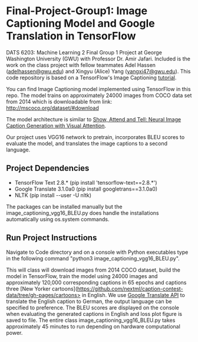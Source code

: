 # Final-Project-Group1: Image Captioning Model and Google Translation in TensorFlow
DATS 6203: Machine Learning 2 Final Group 1 Project at George Washington University (GWU) with Professor Dr. Amir Jafari. Included is the work on the class project with fellow teammates Adel Hassen (adelhassen@gwu.edu) and Xingyu (Alice) Yang (yangxi47@gwu.edu). This code repository is based on a TensorFlow's Image Captioning [tutorial](https://www.tensorflow.org/tutorials/text/image_captioning?msclkid=568d9785c23711ec9f4b4f0497afd299).

You can find Image Captioning model implemented using TensorFlow in this repo. The model trains on approximately 24000 images from COCO data set from 2014 which is downloadable from link: http://mscoco.org/dataset/#download

The model architecture is similar to [Show, Attend and Tell: Neural Image Caption Generation with Visual Attention](https://arxiv.org/pdf/1502.03044.pdf?msclkid=97863852c49311ecb15903abb2f078b2).

Our project uses VGG16 network to pretrain, incorporates BLEU scores to evaluate the model, and translates the image captions to a second language. 

## Project Dependencies
  * TensorFlow Text 2.8.* (pip install 'tensorflow-text==2.8.*')
  * Google Translate 3.1.0a0 (pip install googletrans==3.1.0a0)
  * NLTK (pip install --user -U nltk)

The packages can be installed manually but the image_captioning_vgg16_BLEU.py does handle the installations automatically using os.system commands.

## Run Project Instructions
Navigate to Code directory and on a console with Python executables type in the following command "python3 image_captioning_vgg16_BLEU.py". 

This will class will download images from 2014 COCO dataset, build the model in TensorFlow, train the model using 24000 images and approximately 120,000 corresponding captions in 65 epochs and captions three [New Yorker cartoons](https://github.com/nextml/caption-contest-data/tree/gh-pages/cartoons> in English. We use [Google Translate API](https://pypi.org/project/googletrans/?msclkid=e5819d2dc49e11ec810f572a01277976) to translate the English caption to German, the output language can be specified to preference. The BLEU scores are displayed on the console when evaluating the generated captions in English and loss plot figure is saved to file. The entire class image_captioning_vgg16_BLEU.py takes approximately 45 minutes to run depending on hardware computational power.  
